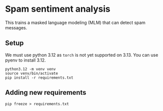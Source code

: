 # Spam sentiment analysis

This trains a masked language modeling (MLM) that can detect spam messages.

## Setup

We must use python 3.12 as `torch` is not yet supported on 3.13. You can use pyenv to install 3.12.

    python3.12 -m venv venv
    source venv/bin/activate
    pip install -r requirements.txt

## Adding new requirements

    pip freeze > requirements.txt
